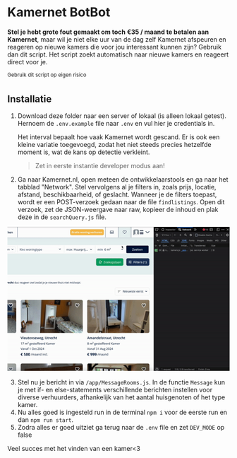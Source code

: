 # Kamernet BotBot
**Stel je hebt grote fout gemaakt om toch €35 / maand te betalen aan Kamernet**, maar wil je niet elke uur van de dag zelf Kamernet afspeuren en reageren op nieuwe kamers die voor jou interessant kunnen zijn? Gebruik dan dit script. Het script zoekt automatisch naar nieuwe kamers en reageert direct voor je.

<sup>Gebruik dit script op eigen risico</sup>

## Installatie

1. Download deze folder naar een server of lokaal (is alleen lokaal getest). Hernoem de `.env.example` file naar `.env` en vul hier je credentials in.

    Het interval bepaalt hoe vaak Kamernet wordt gescand. Er is ook een kleine variatie toegevoegd, zodat het niet steeds precies hetzelfde moment is, wat de kans op detectie verkleint.

    > Zet in eerste instantie developer modus aan!  
2. Ga naar Kamernet.nl, open meteen de ontwikkelaarstools en ga naar het tabblad "Network". Stel vervolgens al je filters in, zoals prijs, locatie, afstand, beschikbaarheid, of geslacht. Wanneer je de filters toepast, wordt er een POST-verzoek gedaan naar de file `findlistings`. Open dit verzoek, zet de JSON-weergave naar raw, kopieer de inhoud en plak deze in de `searchQuery.js` file.

![image info](images/tutorial.gif)

3. Stel nu je bericht in via `/app/MessageRooms.js`. In de functie `Message` kun je met if- en else-statements verschillende berichten instellen voor diverse verhuurders, afhankelijk van het aantal huisgenoten of het type kamer.
4. Nu alles goed is ingesteld run in de terminal `npm i` voor de eerste run en dan `npm run start`. 
5. Zodra alles er goed uitziet ga terug naar de `.env` file en zet `DEV_MODE` op false

Veel succes met het vinden van een kamer<3